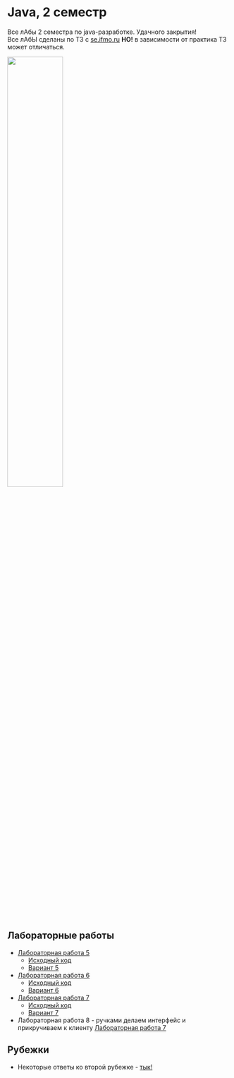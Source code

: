 # Java, 2 семестр

Все лАбы 2 семестра по java-разработке. Удачного закрытия!\
Все лАбЫ сделаны по ТЗ с [se.ifmo.ru](https://se.ifmo.ru/courses/programming) **НО!** в зависимости от практика ТЗ может отличаться.

<img src="https://media1.tenor.com/m/suspytVqEIcAAAAC/java-my-beloved.gif" alt="" width="50%" height="50%">

## Лабораторные работы

- [Лабораторная работа 5](lab5/README.md) 
    - [Исходный код](lab5/)
    - [Вариант 5](lab5/lab5__variant.md)
- [Лабораторная работа 6](lab6/README.md)
    - [Исходный код](lab6/)
    - [Вариант 6](lab6/lab6__variant.md)
- [Лабораторная работа 7](lab7/README.md)
    - [Исходный код](lab7/)
    - [Вариант 7](lab7/lab7__variant.md)
- Лабораторная работа 8 - ручками делаем интерфейс и прикручиваем к клиенту [Лабораторная работа 7](lab7/README.md)

## Рубежки

- Некоторые ответы ко второй рубежке - [тык!](rub2/README.md) 
